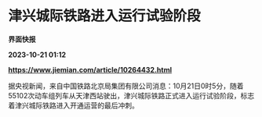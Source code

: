 # 津兴城际铁路进入运行试验阶段
**界面快报**

**2023-10-21 01:12**

**https://www.jiemian.com/article/10264432.html**

据央视新闻，来自中国铁路北京局集团有限公司消息：10月21日0时5分，随着55102次动车组列车从天津西站驶出，津兴城际铁路正式进入运行试验阶段，标志着津兴城际铁路进入开通运营的最后冲刺。